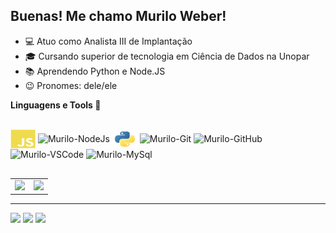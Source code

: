 ## Buenas! Me chamo Murilo Weber!

- 💻 Atuo como Analista III de Implantação
- 🎓 Cursando superior de tecnologia em Ciência de Dados na Unopar
- 📚 Aprendendo Python e Node.JS 
- 😉 Pronomes: dele/ele

**Linguagens e Tools 🚀**
 <div style="display: inline_block"><br>
  <img align="center" alt="Murilo-Js" height="30" width="40" src="https://raw.githubusercontent.com/devicons/devicon/master/icons/javascript/javascript-plain.svg">
  <img align="center" alt="Murilo-NodeJs" height="30" width="40"src="https://cdn.jsdelivr.net/gh/devicons/devicon/icons/nodejs/nodejs-original.svg" />
  <img align="center" alt="Murilo-Python" height="30" width="40" src="https://raw.githubusercontent.com/devicons/devicon/master/icons/python/python-original.svg">
  <img align="center" alt="Murilo-Git" height="30" width="40"src="https://cdn.jsdelivr.net/gh/devicons/devicon/icons/git/git-original.svg" />
  <img align="center" alt="Murilo-GitHub" height="30" width="40"src="https://cdn.jsdelivr.net/gh/devicons/devicon/icons/github/github-original.svg" />
  <img  align="center" alt="Murilo-VSCode" height="30" width="40"src="https://cdn.jsdelivr.net/gh/devicons/devicon/icons/vscode/vscode-original.svg" />
  <img  align="center" alt="Murilo-MySql" height="60" width="70"src="https://cdn.jsdelivr.net/gh/devicons/devicon/icons/mysql/mysql-original-wordmark.svg" />
</div>

##

<table align="center">
  <row>
    <td>
     <!-- Card -->
      <img height='200' src='https://github-readme-stats.vercel.app/api/top-langs/?username=muriloWeber&layout=compact&theme=dark'>
    </td>
    <td>
      <img height='200' src='https://github-readme-stats.vercel.app/api?username=muriloWeber&show_icons=true&theme=dark'>
    </td>
  </row>
</table> 

--------------
</div>
  
<div> 
  <a href="https://instagram.com/murilodesouzaweber" target="_blank"><img src="https://img.shields.io/badge/-Instagram-%23E4405F?style=for-the-badge&logo=instagram&logoColor=white" target="_blank"></a>
 	<a href = "mailto:caboeb@gmail.com"><img src="https://img.shields.io/badge/-Gmail-%23333?style=for-the-badge&logo=gmail&logoColor=white" target="_blank"></a>
  <a href="https://www.linkedin.com/in/murilo-de-souza-weber" target="_blank"><img src="https://img.shields.io/badge/-LinkedIn-%230077B5?style=for-the-badge&logo=linkedin&logoColor=white" target="_blank"></a> 
 
</div>
